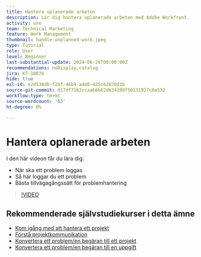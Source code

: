 ```yaml
---
title: Hantera oplanerade arbeten
description: Lär dig hantera oplanerade arbeten med Adobe Workfront.
activity: use
team: Technical Marketing
feature: Work Management
thumbnail: handle-unplanned-work.jpeg
type: Tutorial
role: User
level: Beginner
last-substantial-update: 2024-06-26T00:00:00Z
recommendations: noDisplay,catalog
jira: KT-10070
hide: true
exl-id: e2d538db-f2bf-46b9-a4d8-425c62870d1b
source-git-commit: d17df7162ccaab6b62db34209f50131927c0a532
workflow-type: tm+mt
source-wordcount: '63'
ht-degree: 0%

---
```


# Hantera oplanerade arbeten

I den här videon får du lära dig:

* När ska ett problem loggas
* Så här loggar du ett problem
* Bästa tillvägagångssätt för problemhantering

>[!VIDEO](https://video.tv.adobe.com/v/3446570/?quality=12&learn=on&enablevpops&captions=swe)

## Rekommenderade självstudiekurser i detta ämne

* [Kom igång med att hantera ett projekt](/help/manage-work/projects/getting-started-manage-a-project.md)
* [Förstå projektkommunikation](/help/manage-work/projects/understand-project-communication.md)
* [Konvertera ett problem/en begäran till ett projekt](/help/manage-work/issues-requests/create-a-project-from-a-request.md)
* [Konvertera ett problem/en begäran till en uppgift](/help/manage-work/issues-requests/convert-issues-to-other-work-items.md)
